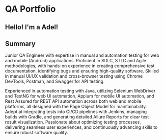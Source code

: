 # QA Portfolio

## Hello! I'm a Adel!

## Summary
Junior QA Engineer with expertise in manual and automation testing for web and mobile (Android) applications. Proficient in SDLC, STLC
and Agile methodologies, with hands-on experience in creating comprehensive test documentation, identifying bugs and ensuring high-quality 
software. Skilled in manual UI/UX validation and cross-browser testing using Chrome DevTools, Postman, and Swagger for API testing. 

Experienced in automation testing with Java, utilizing Selenium WebDriver and TestNG for web 
UI automation, Appium for mobile UI automation, and Rest Assured for REST API automation across 
both web and mobile platforms, all designed with the Page Object Model for maintainability. 
Adept at integrating tests into CI/CD pipelines with Jenkins, managing builds with Gradle, and 
generating detailed Allure Reports for clear test result visualization. Passionate about 
optimizing testing processes, delivering seamless user experiences, and continuously advancing skills 
to ensure robust software quality.
